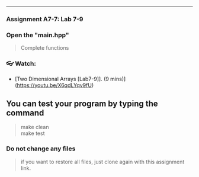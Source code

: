<!--
[A6-2] (https://prezi.com/p/edit/-xdwv8fik5xk/)

![A6-2](https://nimbus-screenshots.s3.amazonaws.com/s/ac06ba1edf608a5b180e7068287ef8c4.png) -->

---

### Assignment A7-7: Lab 7-9

### Open the "main.hpp"

> Complete functions


### 👓 Watch:

- [Two Dimensional Arrays [Lab7-9]]. (9 mins)](https://youtu.be/X6qdLYqv9fU)

## You can test your program by typing the command

> make clean <br>
> make test

### Do not change any files

> if you want to restore all files, just clone again with this assignment link.
